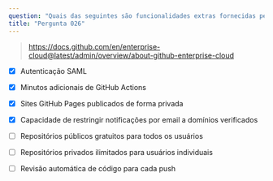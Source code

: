 ```yaml
---
question: "Quais das seguintes são funcionalidades extras fornecidas pelo GitHub Enterprise Cloud em comparação ao plano GitHub Free? (escolha quatro.)"
title: "Pergunta 026"
---
```


> https://docs.github.com/en/enterprise-cloud@latest/admin/overview/about-github-enterprise-cloud
- [x] Autenticação SAML
- [x] Minutos adicionais de GitHub Actions
- [x] Sites GitHub Pages publicados de forma privada
- [x] Capacidade de restringir notificações por email a domínios verificados
- [ ] Repositórios públicos gratuitos para todos os usuários
- [ ] Repositórios privados ilimitados para usuários individuais
- [ ] Revisão automática de código para cada push

